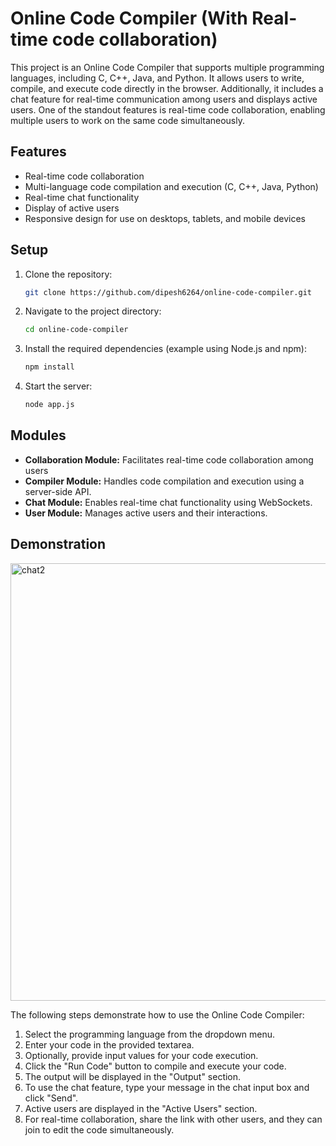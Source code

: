 # Online Code Compiler (With Real-time code collaboration)

This project is an Online Code Compiler that supports multiple programming languages, including C, C++, Java, and Python. It allows users to write, compile, and execute code directly in the browser. Additionally, it includes a chat feature for real-time communication among users and displays active users. One of the standout features is real-time code collaboration, enabling multiple users to work on the same code simultaneously.

## Features
- Real-time code collaboration
- Multi-language code compilation and execution (C, C++, Java, Python)
- Real-time chat functionality
- Display of active users
- Responsive design for use on desktops, tablets, and mobile devices

## Setup
1. Clone the repository:
    ```sh
    git clone https://github.com/dipesh6264/online-code-compiler.git
    ```
2. Navigate to the project directory:
    ```sh
    cd online-code-compiler
    ```
3. Install the required dependencies (example using Node.js and npm):
    ```sh
    npm install
    ```
4. Start the server:
    ```sh
    node app.js
    ```

## Modules
- **Collaboration Module:** Facilitates real-time code collaboration among users
- **Compiler Module:** Handles code compilation and execution using a server-side API.
- **Chat Module:** Enables real-time chat functionality using WebSockets.
- **User Module:** Manages active users and their interactions.


## Demonstration
<img width="700" alt="chat2" src="https://github.com/dipesh6264/online-code-compiler/assets/134261406/27d2fa0d-699e-4eac-8b02-89818617c0a5">


The following steps demonstrate how to use the Online Code Compiler:
1. Select the programming language from the dropdown menu.
2. Enter your code in the provided textarea.
3. Optionally, provide input values for your code execution.
4. Click the "Run Code" button to compile and execute your code.
5. The output will be displayed in the "Output" section.
6. To use the chat feature, type your message in the chat input box and click "Send".
7. Active users are displayed in the "Active Users" section.
8. For real-time collaboration, share the link with other users, and they can join to edit the code simultaneously.

